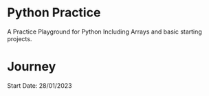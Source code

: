 # Python Practice
A Practice Playground for Python Including Arrays and basic starting projects.

# Journey
Start Date: 28/01/2023
